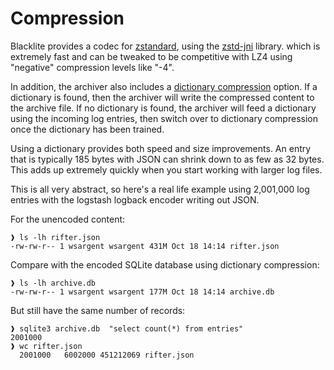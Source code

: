 # Compression

Blacklite provides a codec for [zstandard](https://facebook.github.io/zstd/), using the [zstd-jni](https://github.com/luben/zstd-jni) library. which is extremely fast and can be tweaked to be
 competitive with LZ4 using "negative" compression levels like "-4".  

In addition, the archiver also includes a [dictionary compression](https://facebook.github.io/zstd/#small-data) option.  If a dictionary is found, then the archiver will write the compressed
 content to the archive file.  If no dictionary is found, the archiver will feed a dictionary using the incoming log entries, then switch over to dictionary compression once the dictionary has been
  trained.
  
Using a dictionary provides both speed and size improvements.  An entry that is typically 185 bytes with JSON can shrink down to as few as 32 bytes.  This adds up extremely quickly when you start
 working with larger log files.
 
This is all very abstract, so here's a real life example using 2,001,000 log entries with the logstash logback encoder writing out JSON.

For the unencoded content:

```
❱ ls -lh rifter.json
-rw-rw-r-- 1 wsargent wsargent 431M Oct 18 14:14 rifter.json
```

Compare with the encoded SQLite database using dictionary compression:

```
❱ ls -lh archive.db
-rw-rw-r-- 1 wsargent wsargent 177M Oct 18 14:14 archive.db
```

But still have the same number of records:

```
❱ sqlite3 archive.db  "select count(*) from entries"
2001000
❱ wc rifter.json
  2001000   6002000 451212069 rifter.json
```
